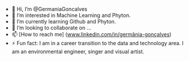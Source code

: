 - 👋 Hi, I’m @GermaniaGoncalves
- 👀 I’m interested in Machine Learning and Phyton.
- 🌱 I’m currently learning Github and Phyton.
- 💞️ I’m looking to collaborate on ...
- 📫 [How to reach me] (www.linkedin.com/in/germânia-gonçalves)
- ⚡ Fun fact: I am in a career transition to the data and technology area. I am an environmental engineer, singer and visual artist.

<!---
GermaniaGoncalves/GermaniaGoncalves is a ✨ special ✨ repository because its `README.md` (this file) appears on your GitHub profile.
You can click the Preview link to take a look at your changes.
--->

